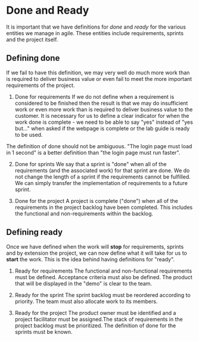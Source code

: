 # Done and Ready
It is important that we have definitions for *done* and *ready* for the various entities we manage in agile. These entities include requirements, sprints and the project itself.

## Defining done
If we fail to have this definition, we may very well do much more work than is required to deliver business value or even fail to meet the more important requirements of the project.

1. Done for requirements
If we do not define when a requirement is considered to be finished then the result is that we may do insufficient work or even more work than is required to deliver business value to the customer. It is necessary for us to define a clear indicator for when the work done is complete - we need to be able to say "yes" instead of "yes but..." when asked if the webpage is complete or the lab guide is ready to be used.

The definition of done should not be ambiguous. "The login page must load in 1 second" is a better definition than "the login page must run faster".

2. Done for sprints
We say that a sprint is "done" when all of the requirements (and the associated work) for that sprint are done. We do not change the length of a sprint if the requirements cannot be fulfilled. We can simply transfer the implementation of requirements to a future sprint.

3. Done for the project
A project is complete ("done") when all of the requirements in the project backlog have been completed. This includes the functional and non-requirements within the backlog.

## Defining ready
Once we have defined when the work will **stop** for requirements, sprints and by extension the project, we can now define what it will take for us to **start** the work. This is the idea behind having definitions for "ready".

1. Ready for requirements
The functional and non-functional requirements must be defined. Acceptance criteria must also be defined. The product that will be displayed in the "demo" is clear to the team.

2. Ready for the sprint
The sprint backlog must be reordered according to priority. The team must also allocate work to its members.

3. Ready for the project
The product owner must be identified and a project facilitator must be assigned.The stack of requirements in the project backlog must be prioritized. The definition of done for the sprints must be known.
